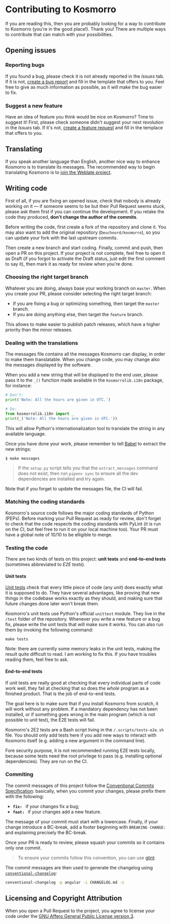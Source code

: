 # Contributing to Kosmorro

If you are reading this, then you are probably looking for a way to contribute to Kosmorro (you're in the good place!). Thank you!
There are multiple ways to contribute that can match with your possibilities.

## Opening issues

### Reporting bugs

If you found a bug, please check it is not already reported in the _Issues_ tab.
If it is not, [create a bug report](https://github.com/Deuchnord/kosmorro/issues/new/choose) and fill in the template that offers to you. Feel free to give as much information as possible, as it will make the bug easier to fix.

### Suggest a new feature

Have an idea of feature you think would be nice on Kosmorro? Time to suggest it!
First, please check someone didn't suggest your next revolution in the _Issues_ tab. If it's not, [create a feature request](https://github.com/Deuchnord/kosmorro/issues/new/choose) and fill in the templace that offers to you.

## Translating

If you speak another language than English, another nice way to enhance Kosmorro is to translate its messages. The recommended way to begin translating Kosmorro is to [join the Weblate project](https://hosted.weblate.org/engage/kosmorro/).

## Writing code

First of all, if you are fixing an opened issue, check that nobody is already working on it — if someone seems to be but their Pull Request seems stuck, please ask them first if you can continue the development. If you retake the code they produced, **don't change the author of the commits**.

Before writing the code, first create a fork of the repository and clone it. You may also want to add the original repository (`Deuchnord/kosmorro`), so you can update your fork with the last upstream commits.

Then create a new branch and start coding. Finally, commit and push, then open a PR on this project. If your project is not complete, feel free to open it as Draft (if you forgot to activate the Draft status, just edit the first comment to say it), then mark it as ready for review when you're done.

### Choosing the right target branch

Whatever you are doing, always base your working branch on `master`.
When you create your PR, please consider selecting the right target branch:

- If you are fixing a bug or optimizing something, then target the `master` branch.
- If you are doing anything else, then target the `feature` branch.

This allows to make easier to publish patch releases, which have a higher priority than the minor releases.

### Dealing with the translations

The messages file contains all the messages Kosmorro can display, in order to make them translatable. When you change code, you may change also the messages displayed by the software.

When you add a new string that will be displayed to the end user, please pass it to the `_()` function made available in the `kosmorrolib.i18n` package, for instance:

```python
# Don't:
print('Note: All the hours are given in UTC.')

# Do:
from kosmorrolib.i18n import _
print(_('Note: All the hours are given in UTC.'))
```

This will allow Python's internationalization tool to translate the string in any available language.

Once you have done your work, please remember to tell [Babel](http://babel.pocoo.org) to extract the new strings:

```console
$ make messages
```

> If the `setup.py` script tells you that the `extract_messages` command does not exist, then run `pipenv sync` to ensure all the dev dependencies are installed and try again.

Note that if you forget to update the messages file, the CI will fail.

### Matching the coding standards

Kosmorro's source code follows the major coding standards of Python (PEPs). Before marking your Pull Request as ready for review, don't forget to check that the code respects the coding standards with PyLint (it is run on the CI, but feel free to run it on your local machine too). Your PR must have a global note of 10/10 to be elligible to merge.

### Testing the code

There are two kinds of tests on this project: **unit tests** and **end-to-end tests** (sometimes abbreviated to _E2E tests_). 

#### Unit tests

[Unit tests](https://en.wikipedia.org/wiki/Unit_testing) check that every little piece of code (any _unit_) does exactly what it is supposed to do. They have several advantages, like proving that new things in the codebase works exactly as they should, and making sure that future changes done later won't break them.
 
Kosmorro's unit tests use Python's official `unittest` module. They live in the `/test` folder of the repository. Whenever you write a new feature or a bug fix, please write the unit tests that will make sure it works.
You can also run them by invoking the following command:

```shell
make tests
```

Note: there are currently some memory leaks in the unit tests, making the result quite difficult to read. I am working to fix this.
If you have troubles reading them, feel free to ask.

#### End-to-end tests

If unit tests are really good at checking that every individual parts of code work well, they fail at checking that so does the _whole_ program as a finished product. That is the job of end-to-end tests.

The goal here is to make sure that if you install Kosmorro from scratch, it will work without any problem. If a mandatory dependency has not been installed, or if something goes wrong in the main program (which is not possible to unit test), the E2E tests will fail.

Kosmorro's 2E2 tests are a Bash script living in the `/.scripts/tests-e2e.sh` file. You should only add tests here if you add new ways to interact with Kosmorro itself (e.g. adding a new argument in the command line).

Fore security purpose, it is not recommended running E2E tests locally, because some tests need the root privilege to pass (e.g. installing optional dependencies). They are run on the CI.

### Commiting

The commit messages of this project follow the [Conventional Commits Specification](https://www.conventionalcommits.org/en/v1.0.0/): basically, when you commit your changes, please prefix them with the following:

- **`fix: `** if your changes fix a bug;
- **`feat: `** if your changes add a new feature.

The message of your commit must start with a lowercase.
Finally, if your change introduce a BC-break, add a footer beginning with `BREAKING CHANGE:` and explaining precisely the BC-break.

Once your PR is ready to review, please squash your commits so it contains only one commit.

> To ensure your commits follow this convention, you can use [glint](https://github.com/brigand/glint).

The commit messages are then used to generate the changelog using [`conventional-changelog`](https://github.com/conventional-changelog/conventional-changelog):

```bash
conventional-changelog -p angular -i CHANGELOG.md -s
```

## Licensing and Copyright Attribution

When you open a Pull Request to the project, you agree to license your code under the [GNU Affero General Public License version 3](https://www.gnu.org/licenses/agpl-3.0.html).
